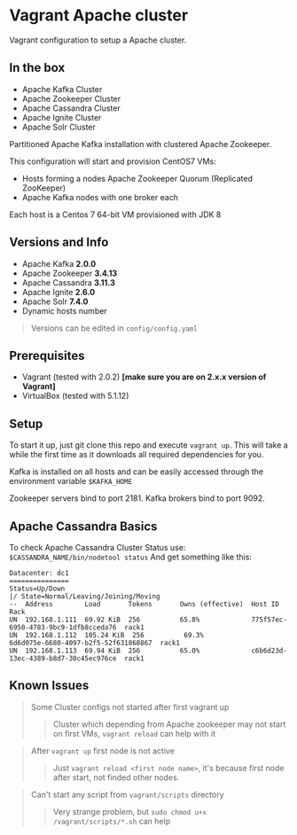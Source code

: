 Vagrant Apache cluster
=============
Vagrant configuration to setup a Apache cluster.

In the box
-------------------------

* Apache Kafka Cluster
* Apache Zookeeper Cluster
* Apache Cassandra Cluster
* Apache Ignite Cluster
* Apache Solr Cluster

Partitioned Apache Kafka installation with clustered Apache Zookeeper.

This configuration will start and provision CentOS7 VMs:

* Hosts forming a nodes Apache Zookeeper Quorum (Replicated ZooKeeper)
* Apache Kafka nodes with one broker each

Each host is a Centos 7 64-bit VM provisioned with JDK 8 

Versions and Info
-------------------------

* Apache Kafka **2.0.0**
* Apache Zookeeper **3.4.13**
* Apache Cassandra **3.11.3**
* Apache Ignite **2.6.0**
* Apache Solr **7.4.0**
* Dynamic hosts number

> Versions can be edited in ```config/config.yaml```

Prerequisites
-------------------------

* Vagrant (tested with 2.0.2) **[make sure you are on 2.x.x version of Vagrant]**
* VirtualBox (tested with 5.1.12)

Setup
-------------------------

To start it up, just git clone this repo and execute ```vagrant up```. This will take a while the first time as it downloads all required dependencies for you.

Kafka is installed on all hosts and can be easily accessed through the environment variable ```$KAFKA_HOME```

Zookeeper servers bind to port 2181. Kafka brokers bind to port 9092. 

Apache Cassandra Basics
-------------------------

To check Apache Cassandra Cluster Status use:
`$CASSANDRA_NAME/bin/nodetool status`
And get something like this:
```
Datacenter: dc1
===============
Status=Up/Down
|/ State=Normal/Leaving/Joining/Moving
--  Address        Load       Tokens       Owns (effective)  Host ID                               Rack
UN  192.168.1.111  69.92 KiB  256          65.8%             775f57ec-6950-4783-9bc9-1dfb8cceda76  rack1
UN  192.168.1.112  105.24 KiB  256          69.3%             6d6d075e-6680-4097-b2f5-52f631868867  rack1
UN  192.168.1.113  69.94 KiB  256          65.0%             c6b6d23d-13ec-4389-b8d7-30c45ec976ce  rack1
```

Known Issues
-------------------------
> Some Cluster configs  not started after first vagrant up
>> Cluster which depending from Apache zookeeper may not start on first VMs, `vagrant reload` can help with it

> After `vagrant up` first node is not active
>> Just `vagrant reload <first node name>`, it's because first node after start, not finded other nodes.

> Can't start any script from `vagrant/scripts` directory
>> Very strange problem, but `sudo chmod u+x /vagrant/scripts/*.sh` can help